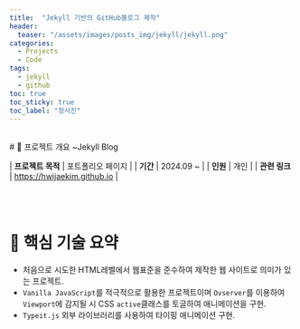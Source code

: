 ```yaml
---
title:  "Jekyll 기반의 GitHub블로그 제작"
header:
  teaser: "/assets/images/posts_img/jekyll/jekyll.png"
categories:
  - Projects
  - Code
tags:
  - jekyll
  - github
toc: true
toc_sticky: true
toc_label: "청사진"
---
```

<br>
# 📝 프로젝트 개요 ~Jekyll Blog

| **프로젝트 목적**    | 포트폴리오 페이지                                                                            |
| **기간**    | 2024.09 ~                                                                                       |
| **인원**    | 개인                                                                                         |
| **관련 링크** | <a href="https://hwijaekim.github.io" target="_blank">https://hwijaekim.github.io</a> |

   <br><br>

# 🔑 핵심 기술 요약
- 처음으로 시도한 HTML레벨에서 웹표준을 준수하여 제작한 웹 사이트로 의미가 있는 프로젝트. <br>
- `Vanilla JavaScript`를 적극적으로 활용한 프로젝트이며 `Ovserver`를 이용하여 `Viewport`에 감지될 시 CSS `active`클래스를 토글하여 애니메이션을 구현. <br>
- `Typeit.js` 외부 라이브러리를 사용하여 타이핑 애니메이션 구현.

<br><br>

